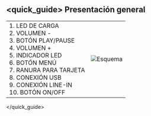 ## <quick_guide> Presentación general

|  |  |
|:-------|:-------|
|1.	LED DE CARGA<br> 2.	VOLUMEN - <br> 3.	BOTÓN PLAY/PAUSE  <br> 4.  VOLUMEN + <br> 5. INDICADOR LED <br> 6. BOTÓN MENÚ<br> 7. RANURA PARA TARJETA<br> 8.	CONEXIÓN USB <br> 9.	CONEXIÓN LINE-IN <br> 10. BOTÓN ON/OFF <br>|![Esquema](http://static.energysistem.com/images/manuals/42026/539866a2b00dd.jpg)|
</quick_guide>
